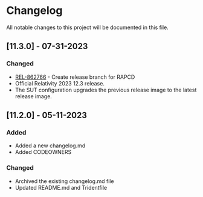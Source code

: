 # Changelog
All notable changes to this project will be documented in this file.

## [11.3.0] - 07-31-2023
 
### Changed
 
- [REL-862766](https://jira.kcura.com/browse/REL-862766) - Create release branch for RAPCD
- Official Relativity 2023 12.3 release.
- The SUT configuration upgrades the previous release image to the latest release image.


## [11.2.0] - 05-11-2023
### Added

- Added a new changelog.md
- Added CODEOWNERS

### Changed

- Archived the existing changelog.md file
- Updated README.md and Tridentfile
